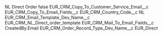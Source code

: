 <?xml version="1.0" encoding="UTF-8"?>
<CustomMetadata xmlns="http://soap.sforce.com/2006/04/metadata" xmlns:xsi="http://www.w3.org/2001/XMLSchema-instance" xmlns:xsd="http://www.w3.org/2001/XMLSchema">
    <label>NL Direct Order</label>
    <protected>false</protected>
    <values>
        <field>EUR_CRM_Copy_To_Customer_Service_Email__c</field>
        <value xsi:nil="true"/>
    </values>
    <values>
        <field>EUR_CRM_Copy_To_Email_Fields__c</field>
        <value xsi:nil="true"/>
    </values>
    <values>
        <field>EUR_CRM_Country_Code__c</field>
        <value xsi:type="xsd:string">NL</value>
    </values>
    <values>
        <field>EUR_CRM_Email_Template_Dev_Name__c</field>
        <value xsi:type="xsd:string">EUR_CRM_NL_Direct_order_template</value>
    </values>
    <values>
        <field>EUR_CRM_Mail_To_Email_Fields__c</field>
        <value xsi:type="xsd:string">CreatedBy.Email</value>
    </values>
    <values>
        <field>EUR_CRM_Order_Record_Type_Dev_Name__c</field>
        <value xsi:type="xsd:string">EUR_Direct</value>
    </values>
</CustomMetadata>
